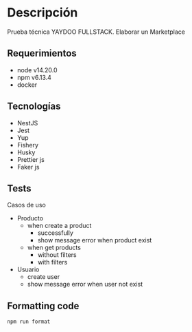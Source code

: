 # Descripción

Prueba técnica YAYDOO FULLSTACK. Elaborar un Marketplace

## Requerimientos

- node v14.20.0
- npm v6.13.4
- docker

## Tecnologías

- NestJS
- Jest
- Yup
- Fishery
- Husky
- Prettier js
- Faker js

## Tests

Casos de uso
- Producto
    - when create a product
      - successfully
      - show message error when product exist
    - when get products
      - without filters
      - with filters
- Usuario
    - create user
    - show message error when user not exist

## Formatting code

`npm run format`
